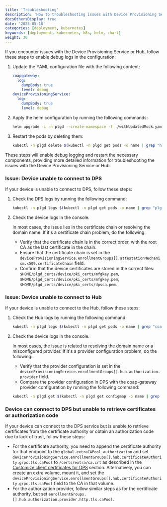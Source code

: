 ```yaml
---
title: 'Troubleshooting'
description: 'How to troubleshooting issues with Device Provisioning Service'
docsOthersDisplay: true
date: '2023-05-18'
categories: [deployment, kubernetes]
keywords: [deployment, kubernetes, k8s, helm, chart]
weight: 30
---
```


If you encounter issues with the Device Provisioning Service or Hub, follow these steps to enable debug logs in the configuration:

1. Update the YAML configuration file with the following content:

   ```yaml
   coapgateway:
     log:
       dumpBody: true
       level: debug
   deviceProvisioningService:
     log:
       dumpBody: true
       level: debug
   ```

2. Apply the helm configuration by running the following commands:

   ```sh
   helm upgrade -i -n plgd --create-namespace -f ./withUpdatedMock.yaml hub plgd/plgd-hub
   ```

3. Restart the pods by deleting them:

   ```sh
   kubectl -n plgd delete $(kubectl -n plgd get pods -o name | grep "hub-plgd")
   ```

These steps will enable debug logging and restart the necessary components, providing more detailed information for troubleshooting the issues with the Device Provisioning Service or Hub.

### Issue: Device unable to connect to DPS

If your device is unable to connect to DPS, follow these steps:

1. Check the DPS logs by running the following command:

   ```sh
   kubectl -n plgd logs $(kubectl -n plgd get pods -o name | grep "plgd-hub-device-provisioning-service")
   ```

2. Check the device logs in the console.

   In most cases, the issue lies in the certificate chain or resolving the domain name. If it's a certificate chain problem, do the following:

   - Verify that the certificate chain is in the correct order, with the root CA as the last certificate in the chain.
   - Ensure that the certificate chain is set in the `deviceProvisioningService.enrollmentGroups[].attestationMechanism.x509.certificateChain` field.
   - Confirm that the device certificates are stored in the correct files: `$HOME/plgd_certs/device/pki_certs/mfgkey.pem`, `$HOME/plgd_certs/device/pki_certs/mfgkey.pem`, `$HOME/plgd_certs/device/pki_certs/dpsca.pem`.

### Issue: Device unable to connect to Hub

If your device is unable to connect to the Hub, follow these steps:

1. Check the Hub logs by running the following command:

   ```sh
   kubectl -n plgd logs $(kubectl -n plgd get pods -o name | grep "coap-gateway")
   ```

2. Check the device logs in the console.

   In most cases, the issue is related to resolving the domain name or a misconfigured provider. If it's a provider configuration problem, do the following:

   - Verify that the provider configuration is set in the `deviceProvisioningService.enrollmentGroups[].hub.authorization.provider` field.
   - Compare the provider configuration in DPS with the coap-gateway provider configuration by running the following command:

   ```sh
   kubectl -n plgd get $(kubectl -n plgd get configmap -o name | grep "coap-gateway") -o yaml | yq '.data["service.yaml"]' | yq '.apis.coap.authorization.providers'
   ```

### Device can connect to DPS but unable to retrieve certificates or authorization code

If your device can connect to the DPS service but is unable to retrieve certificates from the certificate authority or obtain an authorization code due to lack of trust, follow these steps:

- For the certificate authority, you need to append the certificate authority for that endpoint to the `global.extraCAPool.authorization` and set `deviceProvisioningService.enrollmentGroups[].hub.certificateAuthority.grpc.tls.caPool` to `/certs/extra/ca.crt` as described in the [Customize client certificates for DPS](/docs/deployment/device-provisioning-service/advanced#customize-client-certificates-for-dps) section. Alternatively, you can create an extra volume, mount it, and set the `deviceProvisioningService.enrollmentGroups[].hub.certificateAuthority.grpc.tls.caPool` field to the CA in that volume.
- For the authorization provider, follow similar steps as for the certificate authority, but set `enrollmentGroups.[].hub.authorization.provider.http.tls.caPool`.
